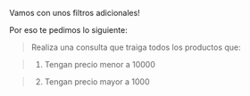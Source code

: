 Vamos con unos filtros adicionales!

Por eso te pedimos lo siguiente:

> Realiza una consulta que traiga todos los productos que:

> 1. Tengan precio menor a 10000

> 2. Tengan precio mayor a 1000
